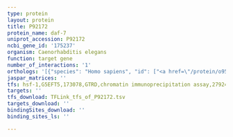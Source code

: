 ```yaml
---
type: protein
layout: protein
title: P92172
protein_name: daf-7
uniprot_accession: P92172
ncbi_gene_id: '175237'
organism: Caenorhabditis elegans
function: target gene
number_of_interactions: '1'
orthologs: '[{"species": "Homo sapiens", "id": ["<a href=\"/protein/o95390\">O95390</a>"]}, {"species": "Mus musculus", "id": ["<a href=\"/protein/q9z1w4\">Q9Z1W4</a>"]}, {"species": "Rattus norvegicus", "id": ["<a href=\"/protein/q9z217\">Q9Z217</a>"]}, {"species": "Danio rerio", "id": ["<a href=\"/protein/o42222\">O42222</a>"]}]'
jaspar_matrices: ''
tfs: hsf-1,G5EFT5,173078,GTRD,chromatin immunoprecipitation assay,27924024%5Buid%5D,No
targets: ''
tfs_download: TFLink_tfs_of_P92172.tsv
targets_download: ''
bindingSites_download: ''
binding_sites_ls: ''

---
```

